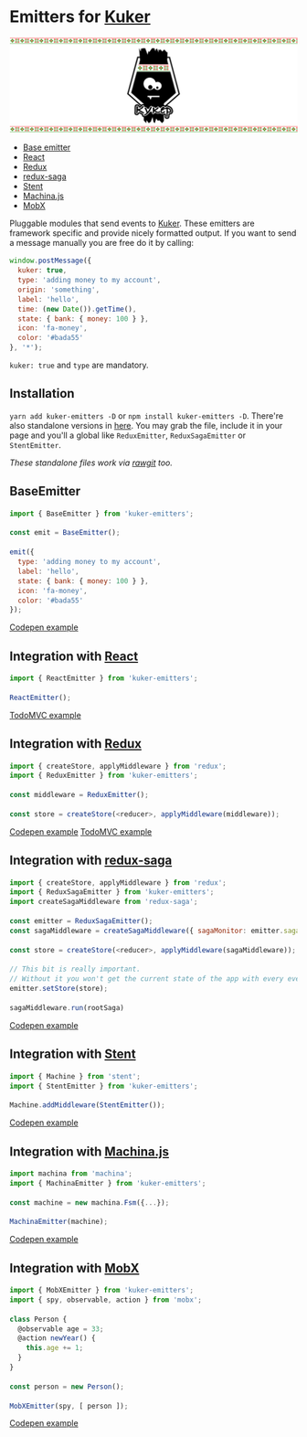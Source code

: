 # Emitters for [Kuker](https://github.com/krasimir/kuker)

![kuker](./img/kuker_banner.jpg)

* [Base emitter](#baseemitter)
* [React](#integration-with-react)
* [Redux](#integration-with-redux)
* [redux-saga](#integration-with-redux-saga)
* [Stent](#integration-with-stent)
* [Machina.js](#integration-with-machinajs)
* [MobX](#integration-with-mobx)

Pluggable modules that send events to [Kuker](https://github.com/krasimir/kuker). These emitters are framework specific and provide nicely formatted output. If you want to send a message manually you are free do it by calling:

```js
window.postMessage({
  kuker: true,
  type: 'adding money to my account',
  origin: 'something',
  label: 'hello',
  time: (new Date()).getTime(),
  state: { bank: { money: 100 } },
  icon: 'fa-money',
  color: '#bada55'
}, '*');
```

`kuker: true` and `type` are mandatory.

## Installation

`yarn add kuker-emitters -D` or `npm install kuker-emitters -D`. There're also standalone versions in [here](./standalone). You may grab the file, include it in your page and you'll a global like `ReduxEmitter`, `ReduxSagaEmitter` or `StentEmitter`.

*These standalone files work via [rawgit](https://rawgit.com/krasimir/kuker-emitters/master/standalone/ReduxEmitter.js) too.*

## BaseEmitter

```js
import { BaseEmitter } from 'kuker-emitters';

const emit = BaseEmitter();

emit({
  type: 'adding money to my account',
  label: 'hello',
  state: { bank: { money: 100 } },
  icon: 'fa-money',
  color: '#bada55'
});
```

[Codepen example](https://codepen.io/krasimir/pen/ypNVVm)

## Integration with [React](https://reactjs.org/)

```js
import { ReactEmitter } from 'kuker-emitters';

ReactEmitter();
```

[TodoMVC example](http://work.krasimirtsonev.com/git/redux-react-todomvc/)

## Integration with [Redux](https://redux.js.org/)

```js
import { createStore, applyMiddleware } from 'redux';
import { ReduxEmitter } from 'kuker-emitters';

const middleware = ReduxEmitter();

const store = createStore(<reducer>, applyMiddleware(middleware));
```

[Codepen example](https://codepen.io/krasimir/pen/vpYrqw)
[TodoMVC example](http://work.krasimirtsonev.com/git/redux-react-todomvc/)

## Integration with [redux-saga](https://redux-saga.js.org/)

```js
import { createStore, applyMiddleware } from 'redux';
import { ReduxSagaEmitter } from 'kuker-emitters';
import createSagaMiddleware from 'redux-saga';

const emitter = ReduxSagaEmitter();
const sagaMiddleware = createSagaMiddleware({ sagaMonitor: emitter.sagaMonitor });

const store = createStore(<reducer>, applyMiddleware(sagaMiddleware));

// This bit is really important.
// Without it you won't get the current state of the app with every event.
emitter.setStore(store);

sagaMiddleware.run(rootSaga)
```

[Codepen example](https://codepen.io/krasimir/pen/vpYrqw)

## Integration with [Stent](https://github.com/krasimir/stent)

```js
import { Machine } from 'stent';
import { StentEmitter } from 'kuker-emitters';

Machine.addMiddleware(StentEmitter());
```

[Codepen example](https://codepen.io/krasimir/pen/YEjYvR)

## Integration with [Machina.js](http://machina-js.org/)

```js
import machina from 'machina';
import { MachinaEmitter } from 'kuker-emitters';

const machine = new machina.Fsm({...});

MachinaEmitter(machine);
```

[Codepen example](https://codepen.io/krasimir/pen/aEOpvE)

## Integration with [MobX](https://mobx.js.org/)

```js
import { MobXEmitter } from 'kuker-emitters';
import { spy, observable, action } from 'mobx';

class Person {
  @observable age = 33;
  @action newYear() {
    this.age += 1;
  }
}

const person = new Person();

MobXEmitter(spy, [ person ]);
```

[Codepen example](https://codepen.io/krasimir/pen/LeRqRg)